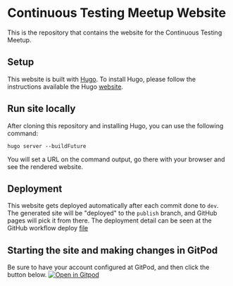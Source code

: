 # Continuous Testing Meetup Website

This is the repository that contains the website for the Continuous Testing Meetup.

## Setup
This website is built with [Hugo](https://gohugo.io/). To install Hugo, please 
follow the instructions available the Hugo [website](https://gohugo.io/getting-started/installing).

## Run site locally

After cloning this repository and installing Hugo, you can use the following command:
```
hugo server --buildFuture
```
You will set a URL on the command output, go there with your browser and see the
rendered website.

## Deployment
This website gets deployed automatically after each commit done to `dev`. The generated
site will be "deployed" to the `publish` branch, and GitHub pages will pick it from there.
The deployment detail can be seen at the GitHub workflow deploy [file](.github/workflows/deploy.yml)

## Starting the site and making changes in GitPod
Be sure to have your account configured at GitPod, and then click the button below.
[![Open in Gitpod](https://gitpod.io/button/open-in-gitpod.svg)](https://gitpod.io/#https://github.com/continuoustestingmeetup/continuoustestingmeetup.github.io)

